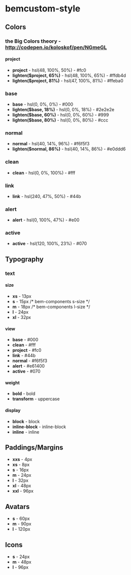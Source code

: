 # bemcustom-style

## Сolors
### the Big Colors theory - http://codepen.io/koloskof/pen/NGmeGL

#### project
 * **project** - hsl(48, 100%, 50%) - #fc0 
 * **lighten($project, 65%)** - hsl(48, 100%, 65%) - #ffdb4d
 * **lighten($project, 81%)** - hsl(47, 100%, 81%) - #ffeba0   

### base
 * **base** - hsl(0, 0%, 0%) - #000
 * **lighten($base, 18%)** - hsl(0, 0%, 18%) - #2e2e2e 
 * **lighten($base, 60%)** - hsl(0, 0%, 60%) -  #999
 * **lighten($base, 80%)** - hsl(0, 0%, 80%) - #ccc
 
### normal
 * **normal** - hsl(40, 14%, 96%) - #f6f5f3
 * **lighten($normal, 86%)** - hsl(40, 14%, 86%) - #e0ddd6   
 
### clean
 * **clean** - hsl(0, 0%, 100%) - #fff
  
### link
 * **link** - hsl(240, 47%, 50%) - #44b 
  
### alert
 * **alert** - hsl(0, 100%, 47%) - #e00
  
### active
 * **active** - hsl(120, 100%, 23%) - #070  

## Typography

### text
#### size
 * **xs** - 13px
 * **s** - 15px /* bem-components s-size */
 * **m** - 18px /* bem-components l-size */
 * **l** - 24px
 * **xl** - 32px

#### view
 * **base** - #000
 * **clean** - #fff
 * **project** - #fc0
 * **link** - #44b
 * **normal** - #f6f5f3
 * **alert** - #e61400
 * **active** - #070

#### weight
 * **bold** - bold
 * **transform** - uppercase

#### display
 * **block** - block
 * **inline-block** - inline-block
 * **inline** - inline
 
## Paddings/Margins
  * **xxs** - 4px
  * **xs** - 8px
  * **s** - 16px
  * **m** - 24px
  * **l** - 32px
  * **xl** - 48px
  * **xxl** - 96px

## Avatars
 * **s** - 60px
 * **m** - 90px
 * **l** - 120px
  
## Icons
 * **s** - 24px
 * **m** - 48px
 * **l** - 96px 



